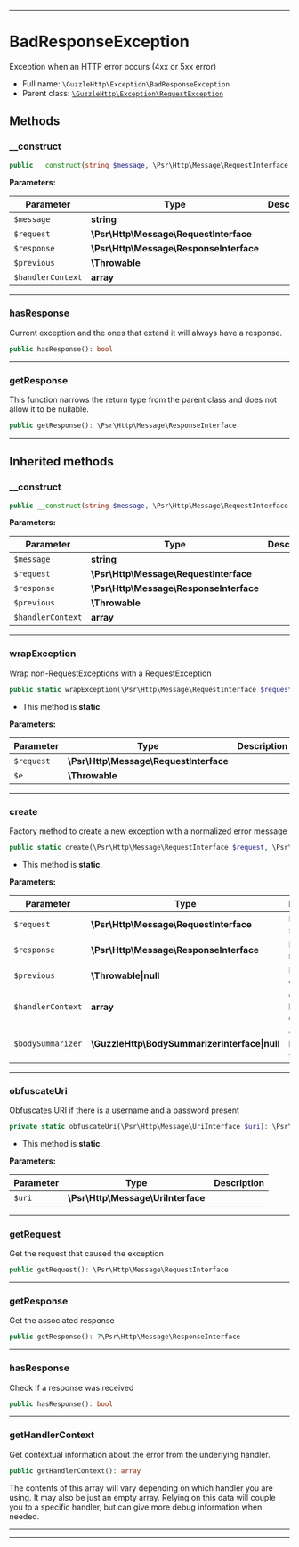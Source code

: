 ***

# BadResponseException

Exception when an HTTP error occurs (4xx or 5xx error)

* Full name: `\GuzzleHttp\Exception\BadResponseException`
* Parent class: [`\GuzzleHttp\Exception\RequestException`](./RequestException.md)

## Methods

### __construct

```php
public __construct(string $message, \Psr\Http\Message\RequestInterface $request, \Psr\Http\Message\ResponseInterface $response, \Throwable $previous = null, array $handlerContext = []): mixed
```

**Parameters:**

| Parameter | Type | Description |
|-----------|------|-------------|
| `$message` | **string** |  |
| `$request` | **\Psr\Http\Message\RequestInterface** |  |
| `$response` | **\Psr\Http\Message\ResponseInterface** |  |
| `$previous` | **\Throwable** |  |
| `$handlerContext` | **array** |  |

***

### hasResponse

Current exception and the ones that extend it will always have a response.

```php
public hasResponse(): bool
```

***

### getResponse

This function narrows the return type from the parent class and does not allow it to be nullable.

```php
public getResponse(): \Psr\Http\Message\ResponseInterface
```

***

## Inherited methods

### __construct

```php
public __construct(string $message, \Psr\Http\Message\RequestInterface $request, \Psr\Http\Message\ResponseInterface $response = null, \Throwable $previous = null, array $handlerContext = []): mixed
```

**Parameters:**

| Parameter | Type | Description |
|-----------|------|-------------|
| `$message` | **string** |  |
| `$request` | **\Psr\Http\Message\RequestInterface** |  |
| `$response` | **\Psr\Http\Message\ResponseInterface** |  |
| `$previous` | **\Throwable** |  |
| `$handlerContext` | **array** |  |

***

### wrapException

Wrap non-RequestExceptions with a RequestException

```php
public static wrapException(\Psr\Http\Message\RequestInterface $request, \Throwable $e): \GuzzleHttp\Exception\RequestException
```

* This method is **static**.

**Parameters:**

| Parameter | Type | Description |
|-----------|------|-------------|
| `$request` | **\Psr\Http\Message\RequestInterface** |  |
| `$e` | **\Throwable** |  |

***

### create

Factory method to create a new exception with a normalized error message

```php
public static create(\Psr\Http\Message\RequestInterface $request, \Psr\Http\Message\ResponseInterface $response = null, \Throwable|null $previous = null, array $handlerContext = [], \GuzzleHttp\BodySummarizerInterface|null $bodySummarizer = null): self
```

* This method is **static**.

**Parameters:**

| Parameter | Type | Description |
|-----------|------|-------------|
| `$request` | **\Psr\Http\Message\RequestInterface** | Request sent |
| `$response` | **\Psr\Http\Message\ResponseInterface** | Response received |
| `$previous` | **\Throwable&#124;null** | Previous exception |
| `$handlerContext` | **array** | Optional handler context |
| `$bodySummarizer` | **\GuzzleHttp\BodySummarizerInterface&#124;null** | Optional body summarizer |

***

### obfuscateUri

Obfuscates URI if there is a username and a password present

```php
private static obfuscateUri(\Psr\Http\Message\UriInterface $uri): \Psr\Http\Message\UriInterface
```

* This method is **static**.

**Parameters:**

| Parameter | Type | Description |
|-----------|------|-------------|
| `$uri` | **\Psr\Http\Message\UriInterface** |  |

***

### getRequest

Get the request that caused the exception

```php
public getRequest(): \Psr\Http\Message\RequestInterface
```

***

### getResponse

Get the associated response

```php
public getResponse(): ?\Psr\Http\Message\ResponseInterface
```

***

### hasResponse

Check if a response was received

```php
public hasResponse(): bool
```

***

### getHandlerContext

Get contextual information about the error from the underlying handler.

```php
public getHandlerContext(): array
```

The contents of this array will vary depending on which handler you are
using. It may also be just an empty array. Relying on this data will
couple you to a specific handler, but can give more debug information
when needed.









***


***

